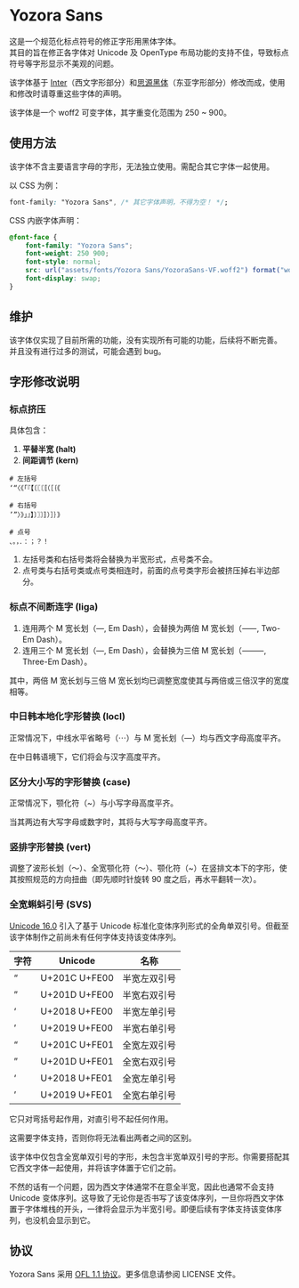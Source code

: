 # Yozora Sans

这是一个规范化标点符号的修正字形用黑体字体。\
其目的旨在修正各字体对 Unicode 及 OpenType 布局功能的支持不佳，导致标点符号等字形显示不美观的问题。

该字体基于 [Inter](https://github.com/rsms/inter)（西文字形部分）和[思源黑体](https://github.com/adobe-fonts/source-han-sans)（东亚字形部分）修改而成，使用和修改时请尊重这些字体的声明。

该字体是一个 woff2 可变字体，其字重变化范围为 250 ~ 900。

## 使用方法

该字体不含主要语言字母的字形，无法独立使用。需配合其它字体一起使用。

以 CSS 为例：

```css
font-family: "Yozora Sans", /* 其它字体声明，不得为空！ */;
```

CSS 内嵌字体声明：

```css
@font-face {
	font-family: "Yozora Sans";
	font-weight: 250 900;
	font-style: normal;
	src: url("assets/fonts/Yozora Sans/YozoraSans-VF.woff2") format("woff2");
	font-display: swap;
}
```

## 维护

该字体仅实现了目前所需的功能，没有实现所有可能的功能，后续将不断完善。\
并且没有进行过多的测试，可能会遇到 bug。

## 字形修改说明

### 标点挤压

具体包含：
1. **平替半宽 (halt)**
2. **间距调节 (kern)**

```
# 左括号
‘“〈《「『【〔〖〘〚（［｛｟

# 右括号
’”〉》」』】〕〗〙〛）］｝｠

# 点号
、。，．：；？！
```

1. 左括号类和右括号类将会替换为半宽形式，点号类不会。
2. 点号类与右括号类或点号类相连时，前面的点号类字形会被挤压掉右半边部分。

### 标点不间断连字 (liga)

1. 连用两个 M 宽长划（—, Em Dash），会替换为两倍 M 宽长划（⸺, Two-Em Dash）。
2. 连用三个 M 宽长划（—, Em Dash），会替换为三倍 M 宽长划（⸻, Three-Em Dash）。

其中，两倍 M 宽长划与三倍 M 宽长划均已调整宽度使其与两倍或三倍汉字的宽度相等。

### 中日韩本地化字形替换 (locl)

正常情况下，中线水平省略号（⋯）与 M 宽长划（—）均与西文字母高度平齐。

在中日韩语境下，它们将会与汉字高度平齐。

### 区分大小写的字形替换 (case)

正常情况下，颚化符（~）与小写字母高度平齐。

当其两边有大写字母或数字时，其将与大写字母高度平齐。

### 竖排字形替换 (vert)

调整了波形长划（〜）、全宽颚化符（～）、颚化符（~）在竖排文本下的字形，使其按照规范的方向扭曲（即先顺时针旋转 90 度之后，再水平翻转一次）。

### 全宽蝌蚪引号 (SVS)

[Unicode 16.0](https://www.unicode.org/versions/Unicode16.0.0/) 引入了基于 Unicode 标准化变体序列形式的全角单双引号。但截至该字体制作之前尚未有任何字体支持该变体序列。

字符 | Unicode | 名称
--- | --- | ---
“&#xfe00; | U+201C U+FE00 | 半宽左双引号
”&#xfe00; | U+201D U+FE00 | 半宽右双引号
‘&#xfe00; | U+2018 U+FE00 | 半宽左单引号
’&#xfe00; | U+2019 U+FE00 | 半宽右单引号
“&#xfe01; | U+201C U+FE01 | 全宽左双引号
”&#xfe01; | U+201D U+FE01 | 全宽右双引号
‘&#xfe01; | U+2018 U+FE01 | 全宽左单引号
’&#xfe01; | U+2019 U+FE01 | 全宽右单引号

它只对弯括号起作用，对直引号不起任何作用。

这需要字体支持，否则你将无法看出两者之间的区别。

该字体中仅包含全宽单双引号的字形，未包含半宽单双引号的字形。你需要搭配其它西文字体一起使用，并将该字体置于它们之前。

不然的话有一个问题，因为西文字体通常不在意全半宽，因此也通常不会支持 Unicode 变体序列。这导致了无论你是否书写了该变体序列，一旦你将西文字体置于字体堆栈的开头，一律将会显示为半宽引号。即便后续有字体支持该变体序列，也没机会显示到它。

## 协议

Yozora Sans 采用 [OFL 1.1 协议](https://openfontlicense.org/open-font-license-official-text/)。更多信息请参阅 LICENSE 文件。
